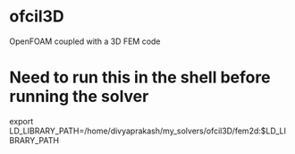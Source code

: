 # ofcil3D
OpenFOAM coupled with a 3D FEM code

# Need to run this in the shell before running the solver
export LD_LIBRARY_PATH=/home/divyaprakash/my_solvers/ofcil3D/fem2d:$LD_LIBRARY_PATH
